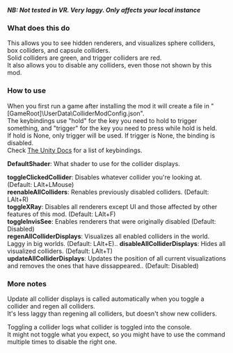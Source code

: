 ***NB: Not tested in VR. Very laggy. Only affects your local instance***

### What does this do
This allows you to see hidden renderers, and visualizes sphere colliders, box colliders, and capsule colliders.  
Solid colliders are green, and trigger colliders are red.  
It also allows you to disable any colliders, even those not shown by this mod.  

### How to use
When you first run a game after installing the mod it will create a file in "\[GameRoot\]\UserData\ColliderModConfig.json".  
The keybindings use "hold" for the key you need to hold to trigger something, and "trigger" for the key you need to press while hold is held.   
If hold is None, only trigger will be used. If trigger is None, the binding is disabled.  
Check [The Unity Docs](https://docs.unity3d.com/ScriptReference/KeyCode.html#Properties) for a list of keybindings.  

**DefaultShader**: What shader to use for the collider displays.  

**toggleClickedCollider**: Disables whatever collider you're looking at. (Default: LAlt+LMouse)  
**reenableAllColliders**: Renables previously disabled colliders. (Default: LAlt+R)  
**toggleXRay**: Disables all renderers except UI and those affected by other features of this mod. (Default: LAlt+F)  
**toggleInvisSee**: Enables renderers that were originally disabled (Default: Disabled)  
**regenAllColliderDisplays**: Visualizes all enabled colliders in the world. Laggy in big worlds. (Default: LAlt+E)..
**disableAllColliderDisplays**: Hides all visualized colliders. (Default: LAlt+T)  
**updateAllColliderDisplays**: Updates the position of all current visualizations and removes the ones that have dissappeared.. (Default: Disabled)

### More notes
Update all collider displays is called automatically when you toggle a collider and regen all colliders.  
It's less laggy than regening all colliders, but doesn't show new colliders.  


Toggling a collider logs what collider is toggled into the console.  
It might not toggle what you expect, so you might have to use the command multiple times to disable the right one. ​ 
